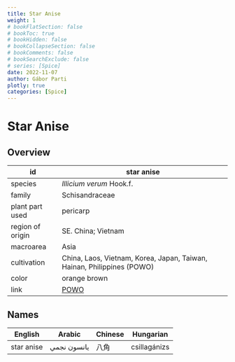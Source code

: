 ```yaml
---
title: Star Anise
weight: 1
# bookFlatSection: false
# bookToc: true
# bookHidden: false
# bookCollapseSection: false
# bookComments: false
# bookSearchExclude: false
# series: [Spice]
date: 2022-11-07
author: Gábor Parti
plotly: true
categories: [Spice]
---
```


# Star Anise

## Overview

|       id       |                              star anise                              |
|----------------|----------------------------------------------------------------------|
|     species    |                       *Illicium verum* Hook.f.                       |
|     family     |                            Schisandraceae                            |
| plant part used|                               pericarp                               |
|region of origin|                          SE. China; Vietnam                          |
|    macroarea   |                                 Asia                                 |
|   cultivation  |China, Laos, Vietnam, Korea, Japan, Taiwan, Hainan, Philippines (POWO)|
|      color     |                             orange brown                             |
|      link      |          [POWO](https://powo.science.kew.org/taxon/554553-1)         |

 ## Names
|  English |   Arabic  |Chinese|  Hungarian |
|----------|-----------|-------|------------|
|star anise|يانسون نجمي|   八角  |csillagánizs|